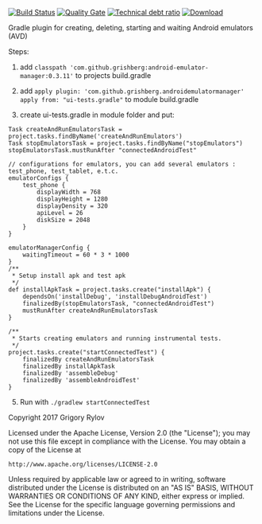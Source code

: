 [![Build Status](https://travis-ci.org/Grigory-Rylov/android-emulator-manager.svg?branch=master)](https://travis-ci.org/Grigory-Rylov/android-emulator-manager)
[![Quality Gate](https://sonarcloud.io/api/badges/gate?key=com.github.grishberg:androidemulatormanager)](https://sonarcloud.io/dashboard/index/com.github.grishberg:androidemulatormanager) [![Technical debt ratio](https://sonarcloud.io/api/badges/measure?key=com.github.grishberg:androidemulatormanager&metric=sqale_debt_ratio)](https://sonarcloud.io/dashboard/index/com.github.grishberg:androidemulatormanager)
[ ![Download](https://api.bintray.com/packages/grigory-rylov/gradle/android-emulator-manager/images/download.svg) ](https://bintray.com/grigory-rylov/gradle/android-emulator-manager/_latestVersion)

Gradle plugin for creating, deleting, starting and waiting Android emulators (AVD)

Steps:
1) add ```classpath 'com.github.grishberg:android-emulator-manager:0.3.11'```
to projects build.gradle

2) add ```apply plugin: 'com.github.grishberg.androidemulatormanager'
          apply from: "ui-tests.gradle"```
to module build.gradle

3) create ui-tests.gradle in module folder and put:

```
Task createAndRunEmulatorsTask = project.tasks.findByName('createAndRunEmulators')
Task stopEmulatorsTask = project.tasks.findByName("stopEmulators")
stopEmulatorsTask.mustRunAfter "connectedAndroidTest"

// configurations for emulators, you can add several emulators : test_phone, test_tablet, e.t.c.
emulatorConfigs {
    test_phone {
        displayWidth = 768
        displayHeight = 1280
        displayDensity = 320
        apiLevel = 26
        diskSize = 2048
    }
}

emulatorManagerConfig {
    waitingTimeout = 60 * 3 * 1000
}
/**
 * Setup install apk and test apk
 */
def installApkTask = project.tasks.create("installApk") {
    dependsOn('installDebug', 'installDebugAndroidTest')
    finalizedBy(stopEmulatorsTask, "connectedAndroidTest")
    mustRunAfter createAndRunEmulatorsTask
}

/**
 * Starts creating emulators and running instrumental tests.
 */
project.tasks.create("startConnectedTest") {
    finalizedBy createAndRunEmulatorsTask
    finalizedBy installApkTask
    finalizedBy 'assembleDebug'
    finalizedBy 'assembleAndroidTest'
}
```

5) Run with ```./gradlew startConnectedTest```



Copyright 2017 Grigory Rylov

Licensed under the Apache License, Version 2.0 (the "License");
you may not use this file except in compliance with the License.
You may obtain a copy of the License at

    http://www.apache.org/licenses/LICENSE-2.0

Unless required by applicable law or agreed to in writing, software
distributed under the License is distributed on an "AS IS" BASIS,
WITHOUT WARRANTIES OR CONDITIONS OF ANY KIND, either express or implied.
See the License for the specific language governing permissions and
limitations under the License.
